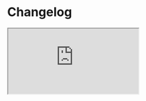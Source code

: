 # Changelog <a href="https://www.eblasoft.com.tr/espocrm-extension-page/espocrm-enum-plus" target="_blank" id="ext-version" data-id="638999ce6d3bbcd76"></a>

<iframe src="https://crm.eblasoft.com.tr/?entryPoint=changeLog&exId=637e00a0087ede84b" allowfullscreen></iframe>